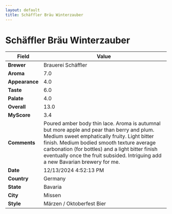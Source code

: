 ```yaml
---
layout: default
title: Schäffler Bräu Winterzauber
---
```


# Schäffler Bräu Winterzauber

| Field         | Value                                                                                                   |
|---------------|---------------------------------------------------------------------------------------------------------|
| **Brewer**    | Brauerei Schäffler                                                                                        |
| **Aroma**     | 7.0                                                                                         |
| **Appearance**| 4.0                                                                                    |
| **Taste**     | 6.0                                                                                         |
| **Palate**    | 4.0                                                                                        |
| **Overall**   | 13.0                                                                                       |
| **MyScore**   | 3.4                                                                                       |
| **Comments**  | Poured amber body thin lace. Aroma is autumnal but more apple and pear than berry and plum. Medium sweet emphatically fruity.  Light bitter finish. Medium bodied smooth texture average carbonation (for bottles) and a light bitter finish eventually once the fruit subsided.  Intriguing add a new Bavarian brewery for me.                                                                                      |
| **Date**      | 12/13/2024 4:52:13 PM                                                                                          |
| **Country**   | Germany                                                                                       |
| **State**     | Bavaria                                                                                         |
| **City**      | Missen                                                                                          |
| **Style**     | Märzen / Oktoberfest Bier                                                                                         |
